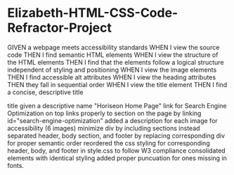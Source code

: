# Elizabeth-HTML-CSS-Code-Refractor-Project
GIVEN a webpage meets accessibility standards
WHEN I view the source code
THEN I find semantic HTML elements
WHEN I view the structure of the HTML elements
THEN I find that the elements follow a logical structure independent of styling and positioning
WHEN I view the image elements
THEN I find accessible alt attributes
WHEN I view the heading attributes
THEN they fall in sequential order
WHEN I view the title element
THEN I find a concise, descriptive title


title given a descriptive name "Horiseon Home Page"
link for Search Engine Optimization on top links properly to section on the page by linking id="search-engine-optimization"
added a description for each image for accessibility (6 images)
minimize div by including sections instead
separated header, body section, and footer by replacing corresponding div for proper semantic order
reordered the css styling for corresponding header, body, and footer in style.css to follow W3 compliance
consolidated elements with identical styling 
added proper puncuation for ones missing in fonts. 
